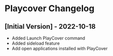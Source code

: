 # Playcover Changelog

## [Initial Version] - 2022-10-18
- Added Launch PlayCover command
- Added sideload feature
- Add open applications installed with PlayCover